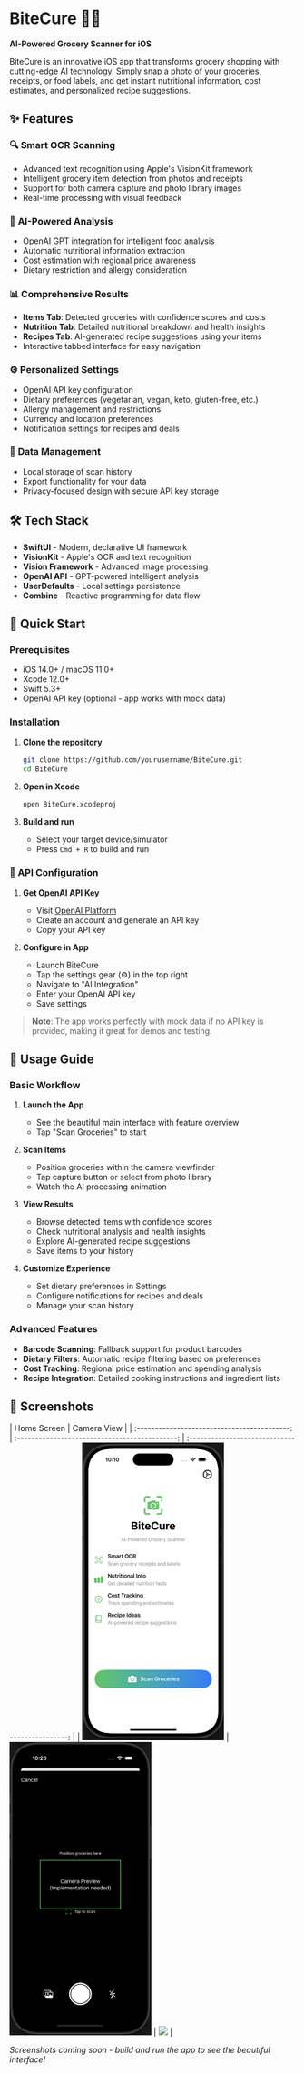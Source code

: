 # BiteCure 🍎📱

**AI-Powered Grocery Scanner for iOS**

BiteCure is an innovative iOS app that transforms grocery shopping with cutting-edge AI technology. Simply snap a photo of your groceries, receipts, or food labels, and get instant nutritional information, cost estimates, and personalized recipe suggestions.

## ✨ Features

### 🔍 **Smart OCR Scanning**

- Advanced text recognition using Apple's VisionKit framework
- Intelligent grocery item detection from photos and receipts
- Support for both camera capture and photo library images
- Real-time processing with visual feedback

### 🤖 **AI-Powered Analysis**

- OpenAI GPT integration for intelligent food analysis
- Automatic nutritional information extraction
- Cost estimation with regional price awareness
- Dietary restriction and allergy consideration

### 📊 **Comprehensive Results**

- **Items Tab**: Detected groceries with confidence scores and costs
- **Nutrition Tab**: Detailed nutritional breakdown and health insights
- **Recipes Tab**: AI-generated recipe suggestions using your items
- Interactive tabbed interface for easy navigation

### ⚙️ **Personalized Settings**

- OpenAI API key configuration
- Dietary preferences (vegetarian, vegan, keto, gluten-free, etc.)
- Allergy management and restrictions
- Currency and location preferences
- Notification settings for recipes and deals

### 💾 **Data Management**

- Local storage of scan history
- Export functionality for your data
- Privacy-focused design with secure API key storage

## 🛠️ Tech Stack

- **SwiftUI** - Modern, declarative UI framework
- **VisionKit** - Apple's OCR and text recognition
- **Vision Framework** - Advanced image processing
- **OpenAI API** - GPT-powered intelligent analysis
- **UserDefaults** - Local settings persistence
- **Combine** - Reactive programming for data flow

## 🚀 Quick Start

### Prerequisites

- iOS 14.0+ / macOS 11.0+
- Xcode 12.0+
- Swift 5.3+
- OpenAI API key (optional - app works with mock data)

### Installation

1. **Clone the repository**

   ```bash
   git clone https://github.com/yourusername/BiteCure.git
   cd BiteCure
   ```

2. **Open in Xcode**

   ```bash
   open BiteCure.xcodeproj
   ```

3. **Build and run**
   - Select your target device/simulator
   - Press `Cmd + R` to build and run

### 🔑 API Configuration

1. **Get OpenAI API Key**

   - Visit [OpenAI Platform](https://platform.openai.com/)
   - Create an account and generate an API key
   - Copy your API key

2. **Configure in App**
   - Launch BiteCure
   - Tap the settings gear (⚙️) in the top right
   - Navigate to "AI Integration"
   - Enter your OpenAI API key
   - Save settings

> **Note**: The app works perfectly with mock data if no API key is provided, making it great for demos and testing.

## 📱 Usage Guide

### Basic Workflow

1. **Launch the App**

   - See the beautiful main interface with feature overview
   - Tap "Scan Groceries" to start

2. **Scan Items**

   - Position groceries within the camera viewfinder
   - Tap capture button or select from photo library
   - Watch the AI processing animation

3. **View Results**

   - Browse detected items with confidence scores
   - Check nutritional analysis and health insights
   - Explore AI-generated recipe suggestions
   - Save items to your history

4. **Customize Experience**
   - Set dietary preferences in Settings
   - Configure notifications for recipes and deals
   - Manage your scan history

### Advanced Features

- **Barcode Scanning**: Fallback support for product barcodes
- **Dietary Filters**: Automatic recipe filtering based on preferences
- **Cost Tracking**: Regional price estimation and spending analysis
- **Recipe Integration**: Detailed cooking instructions and ingredient lists

## 🎨 Screenshots

|                 Home Screen                  |                  Camera View                   |
| :------------------------------------------: | :--------------------------------------------: | :---------------------------------------------: |
| <img src="screenshots/home.png" width="250"> | <img src="screenshots/camera.png" width="250"> | <img src="screenshots/results.png" width="250"> |

_Screenshots coming soon - build and run the app to see the beautiful interface!_
